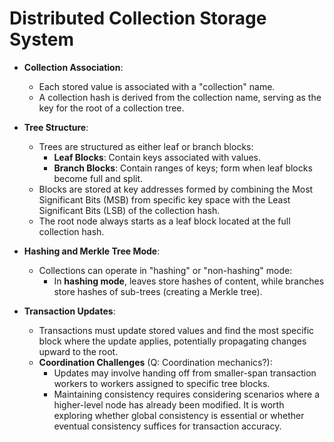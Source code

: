 # Distributed Collection Storage System


- **Collection Association**:
  - Each stored value is associated with a "collection" name.
  - A collection hash is derived from the collection name, serving as the key for the root of a collection tree.

- **Tree Structure**:
  - Trees are structured as either leaf or branch blocks:
    - **Leaf Blocks**: Contain keys associated with values.
    - **Branch Blocks**: Contain ranges of keys; form when leaf blocks become full and split.
  - Blocks are stored at key addresses formed by combining the Most Significant Bits (MSB) from specific key space with the Least Significant Bits (LSB) of the collection hash.
  - The root node always starts as a leaf block located at the full collection hash.

- **Hashing and Merkle Tree Mode**:
  - Collections can operate in "hashing" or "non-hashing" mode:
    - In **hashing mode**, leaves store hashes of content, while branches store hashes of sub-trees (creating a Merkle tree).

- **Transaction Updates**:
  - Transactions must update stored values and find the most specific block where the update applies, potentially propagating changes upward to the root.
  - **Coordination Challenges** (Q: Coordination mechanics?):
    - Updates may involve handing off from smaller-span transaction workers to workers assigned to specific tree blocks.
    - Maintaining consistency requires considering scenarios where a higher-level node has already been modified. It is worth exploring whether global consistency is essential or whether eventual consistency suffices for transaction accuracy.
